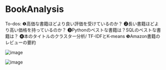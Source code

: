 # BookAnalysis


To-dos:
❶高価な書籍ほどより良い評価を受けているのか？
❷長い書籍ほどより高い価格を持っているのか？
❸Pythonのベストな書籍は？SQLのベストな書籍は？
❹本のタイトルのクラスター分析/ TF-IDFとK-means
❺Amazon書籍のレビューの要約


![image](https://github.com/Deymomanka/BookAnalysis/assets/24753582/2e109bde-feb8-406b-9ee1-3a8058c53677)

![image](https://github.com/Deymomanka/BookAnalysis/assets/24753582/c5ccac9b-3681-4d04-829b-fb5ed1a96724)
